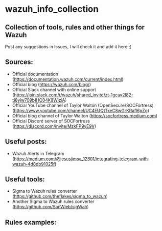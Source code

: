 # wazuh_info_collection
## Collection of tools, rules and other things for Wazuh

Post any suggestions in Issues, I will check it and add it here ;)

## Sources:
  - Official documentation (https://documentation.wazuh.com/current/index.html)
  - Official blog (https://wazuh.com/blog/)
  - Official Slack channel with online support (https://join.slack.com/t/wazuh/shared_invite/zt-1gcav2l82-ti8yjw709bIHQ04K8WiziA)
  - Official YouTube channel of Taylor Walton (OpenSecure/SOCFortress) (https://www.youtube.com/channel/UC4EUQtTxeC8wGrKRafI6pZg)
  - Official blog channel of Taylor Walton (https://socfortress.medium.com)
  - Official Discord server of SOCFortress (https://discord.com/invite/MzkFP9yE9V)
## Useful posts:
  - Wazuh Alerts in Telegram (https://medium.com/@jesusjimsa_12801/integrating-telegram-with-wazuh-4d8db91025f)
  
## Useful tools:
  - Sigma to Wazuh rules converter (https://github.com/theflakes/sigma_to_wazuh)
  - Another Sigma to Wazuh rules converter (https://github.com/SanWieb/sigWah)

## Rules examples:
